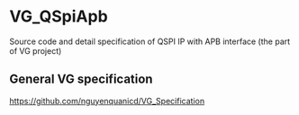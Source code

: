 # VG_QSpiApb
Source code and detail specification of QSPI IP with APB interface
(the part of VG project)

## General VG specification
https://github.com/nguyenquanicd/VG_Specification



